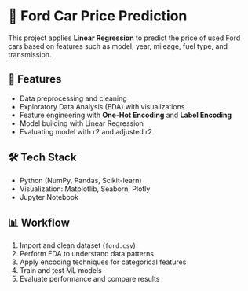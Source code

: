 # 🚗 Ford Car Price Prediction

This project applies **Linear Regression** to predict the price of used Ford cars based on features such as model, year, mileage, fuel type, and transmission.

## 📌 Features
- Data preprocessing and cleaning
- Exploratory Data Analysis (EDA) with visualizations
- Feature engineering with **One-Hot Encoding** and **Label Encoding**
- Model building with Linear Regression
- Evaluating model with r2 and adjusted r2

## 🛠 Tech Stack
- Python (NumPy, Pandas, Scikit-learn)
- Visualization: Matplotlib, Seaborn, Plotly
- Jupyter Notebook

## 📊 Workflow
1. Import and clean dataset (`ford.csv`)
2. Perform EDA to understand data patterns
3. Apply encoding techniques for categorical features
4. Train and test ML models
5. Evaluate performance and compare results

